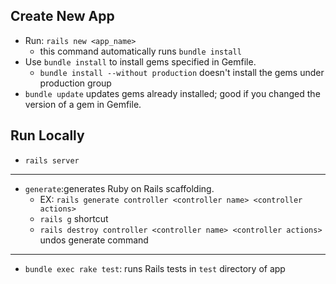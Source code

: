 ## Create New App
* Run: <code>rails new <app_name></code>
    - this command automatically runs <code>bundle install</code>
* Use <code>bundle install</code> to install gems specified in Gemfile.
    - <code>bundle install --without production</code> doesn't install the gems under production group
* <code>bundle update</code> updates gems already installed; good if you changed the version of a gem in Gemfile.

## Run Locally
* <code>rails server</code> 

---
+ `generate`:generates Ruby on Rails scaffolding.
    * EX: `rails generate controller <controller name> <controller actions>`
    * `rails g` shortcut
    * `rails destroy controller <controller name> <controller actions>` undos generate command

---
+ `bundle exec rake test`: runs Rails tests in `test` directory of app